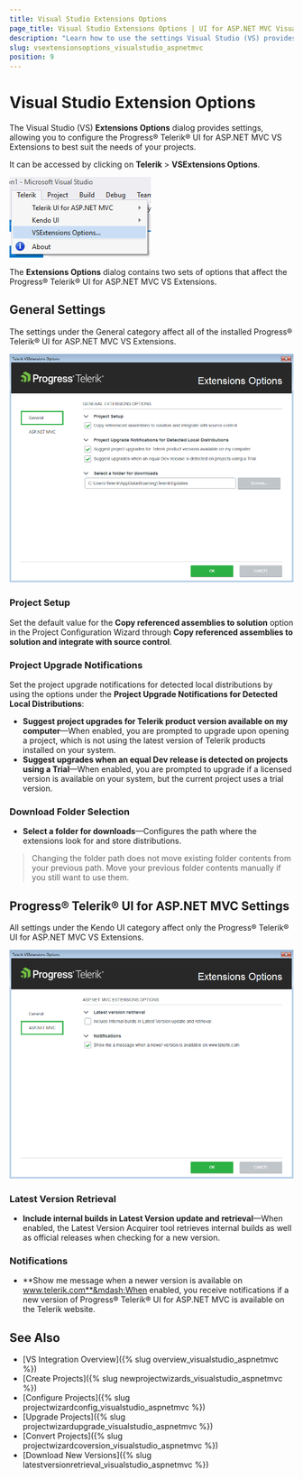 ```yaml
---
title: Visual Studio Extensions Options
page_title: Visual Studio Extensions Options | UI for ASP.NET MVC Visual Studio Integration
description: "Learn how to use the settings Visual Studio (VS) provides that allow you to configure the Progress&reg; Telerik&reg; UI for ASP.NET MVC VS Extensions to best suit your needs."
slug: vsextensionsoptions_visualstudio_aspnetmvc
position: 9
---
```


# Visual Studio Extension Options

The Visual Studio (VS) **Extensions Options** dialog provides settings, allowing you to configure the Progress&reg; Telerik&reg; UI for ASP.NET MVC VS Extensions to best suit the  needs of your projects.

It can be accessed by clicking on **Telerik** > **VSExtensions Options**.

![The Options menu](images/options_menu.png)

The **Extensions Options** dialog contains two sets of options that affect the Progress&reg; Telerik&reg; UI for ASP.NET MVC VS Extensions.

## General Settings

The settings under the General category affect all of the installed Progress&reg; Telerik&reg; UI for ASP.NET MVC VS Extensions.

![The Options dialog](images/options.png)

### Project Setup

Set the default value for the **Copy referenced assemblies to solution** option in the Project Configuration Wizard through **Copy referenced assemblies to solution and integrate with source control**.

### Project Upgrade Notifications

Set the project upgrade notifications for detected local distributions by using the options under the **Project Upgrade Notifications for Detected Local Distributions**:

- **Suggest project upgrades for Telerik product version available on my computer**&mdash;When enabled, you are prompted to upgrade upon opening a project, which is not using the latest version of Telerik products installed on your system.
- **Suggest upgrades when an equal Dev release is detected on projects using a Trial**&mdash;When enabled, you are prompted to upgrade if a licensed version is available on your system, but the current project uses a trial version.

### Download Folder Selection

- **Select a folder for downloads**&mdash;Configures the path where the extensions look for and store distributions.

> Changing the folder path does not move existing folder contents from your previous path. Move your previous folder contents manually if you still want to use them.

## Progress&reg; Telerik&reg; UI for ASP.NET MVC Settings

All settings under the Kendo UI category affect only the Progress&reg; Telerik&reg; UI for ASP.NET MVC VS Extensions.

![The Options dialog](images/options_kendo.png)

### Latest Version Retrieval

- **Include internal builds in Latest Version update and retrieval**&mdash;When enabled, the Latest Version Acquirer tool retrieves internal builds as well as official releases when checking for a new version.

### Notifications

- **Show me message when a newer version is available on www.telerik.com**&mdash;When enabled, you receive notifications if a new version of Progress&reg; Telerik&reg; UI for ASP.NET MVC is available on the Telerik website.

## See Also

* [VS Integration Overview]({% slug overview_visualstudio_aspnetmvc %})
* [Create Projects]({% slug newprojectwizards_visualstudio_aspnetmvc %})
* [Configure Projects]({% slug projectwizardconfig_visualstudio_aspnetmvc %})
* [Upgrade Projects]({% slug projectwizardupgrade_visualstudio_aspnetmvc %})
* [Convert Projects]({% slug projectwizardcoversion_visualstudio_aspnetmvc %})
* [Download New Versions]({% slug latestversionretrieval_visualstudio_aspnetmvc %})
